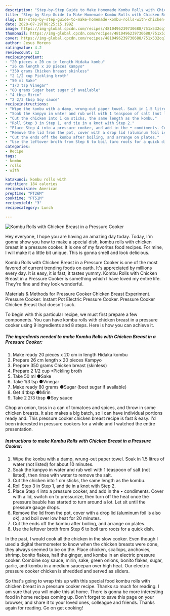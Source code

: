 ```yaml
---
description: "Step-by-Step Guide to Make Homemade Kombu Rolls with Chicken Breast in a Pressure Cooker"
title: "Step-by-Step Guide to Make Homemade Kombu Rolls with Chicken Breast in a Pressure Cooker"
slug: 827-step-by-step-guide-to-make-homemade-kombu-rolls-with-chicken-breast-in-a-pressure-cooker
date: 2020-07-19T08:25:15.199Z
image: https://img-global.cpcdn.com/recipes/4810496239730688/751x532cq70/kombu-rolls-with-chicken-breast-in-a-pressure-cooker-recipe-main-photo.jpg
thumbnail: https://img-global.cpcdn.com/recipes/4810496239730688/751x532cq70/kombu-rolls-with-chicken-breast-in-a-pressure-cooker-recipe-main-photo.jpg
cover: https://img-global.cpcdn.com/recipes/4810496239730688/751x532cq70/kombu-rolls-with-chicken-breast-in-a-pressure-cooker-recipe-main-photo.jpg
author: Jesus Moreno
ratingvalue: 4.2
reviewcount: 12
recipeingredient:
- "20 pieces x 20 cm in length Hidaka kombu"
- "26 cm length x 20 pieces Kampyo"
- "350 grams Chicken breast skinless"
- "2 1/2 cup Pickling broth"
- "50 ml Sake"
- "1/3 tsp Vinegar"
- "80 grams Sugar beet sugar if available"
- "4 tbsp Mirin"
- "2 2/3 tbsp Soy sauce"
recipeinstructions:
- "Wipe the konbu with a damp, wrung-out paper towel. Soak in 1.5 litres of water (not listed) for about 10 minutes."
- "Soak the kanpyo in water and rub well with 1 teaspoon of salt (not listed), then rinse with water to remove the salt."
- "Cut the chicken into 1 cm sticks, the same length as the kombu."
- "Roll Step 3 in Step 1, and tie in a knot with Step 2."
- "Place Step 4 into a pressure cooker, and add in the • condiments. Cover with a lid, switch on to pressurize, then turn off the heat once the pressure bauble has started to turn around a lot. Let sit until the pressure gauge drops."
- "Remove the lid from the pot, cover with a drop lid (aluminum foil is also ok), and boil over low heat for 20 minutes."
- "Cut the ends off the kombu after boiling, and arrange on plates."
- "Use the leftover broth from Step 6 to boil taro roots for a quick dish."
categories:
- Recipe
tags:
- kombu
- rolls
- with

katakunci: kombu rolls with 
nutrition: 184 calories
recipecuisine: American
preptime: "PT26M"
cooktime: "PT51M"
recipeyield: "3"
recipecategory: Lunch

---
```



![Kombu Rolls with Chicken Breast in a Pressure Cooker](https://img-global.cpcdn.com/recipes/4810496239730688/751x532cq70/kombu-rolls-with-chicken-breast-in-a-pressure-cooker-recipe-main-photo.jpg)

Hey everyone, I hope you are having an amazing day today. Today, I'm gonna show you how to make a special dish, kombu rolls with chicken breast in a pressure cooker. It is one of my favorites food recipes. For mine, I will make it a little bit unique. This is gonna smell and look delicious.

Kombu Rolls with Chicken Breast in a Pressure Cooker is one of the most favored of current trending foods on earth. It's appreciated by millions every day. It is easy, it is fast, it tastes yummy. Kombu Rolls with Chicken Breast in a Pressure Cooker is something which I have loved my entire life. They're fine and they look wonderful.

Materials &amp; Methods for Pressure Cooker Chicken Breast Experiment. Pressure Cooker: Instant Pot Electric Pressure Cooker. Pressure Cooker Chicken Breast that doesn&#39;t suck.


To begin with this particular recipe, we must first prepare a few components. You can have kombu rolls with chicken breast in a pressure cooker using 9 ingredients and 8 steps. Here is how you can achieve it.

<!--inarticleads1-->

##### The ingredients needed to make Kombu Rolls with Chicken Breast in a Pressure Cooker:

1. Make ready 20 pieces x 20 cm in length Hidaka kombu
1. Prepare 26 cm length x 20 pieces Kampyo
1. Prepare 350 grams Chicken breast (skinless)
1. Prepare 2 1/2 cup •Pickling broth
1. Take 50 ml ●Sake
1. Take 1/3 tsp ●Vinegar
1. Make ready 80 grams ●Sugar (beet sugar if available)
1. Get 4 tbsp ●Mirin
1. Take 2 2/3 tbsp ●Soy sauce


Chop an onion, toss in a can of tomatoes and spices, and throw in some chicken breasts. It also makes a big batch, so I can have individual portions ready and. This pressure cooker chicken breast recipe is fast &amp; easy. I&#39;d been interested in pressure cookers for a while and I watched the entire presentation. 

<!--inarticleads2-->

##### Instructions to make Kombu Rolls with Chicken Breast in a Pressure Cooker:

1. Wipe the konbu with a damp, wrung-out paper towel. Soak in 1.5 litres of water (not listed) for about 10 minutes.
1. Soak the kanpyo in water and rub well with 1 teaspoon of salt (not listed), then rinse with water to remove the salt.
1. Cut the chicken into 1 cm sticks, the same length as the kombu.
1. Roll Step 3 in Step 1, and tie in a knot with Step 2.
1. Place Step 4 into a pressure cooker, and add in the • condiments. Cover with a lid, switch on to pressurize, then turn off the heat once the pressure bauble has started to turn around a lot. Let sit until the pressure gauge drops.
1. Remove the lid from the pot, cover with a drop lid (aluminum foil is also ok), and boil over low heat for 20 minutes.
1. Cut the ends off the kombu after boiling, and arrange on plates.
1. Use the leftover broth from Step 6 to boil taro roots for a quick dish.


In the past, I would cook all the chicken in the slow cooker. Even though I used a digital thermometer to know when the chicken breasts were done, they always seemed to be on the. Place chicken, scallops, anchovies, shrimp, bonito flakes, half the ginger, and kombu in an electric pressure cooker. Combine soy sauce, mirin, sake, green onions, bonito flakes, sugar, garlic, and kombu in a medium saucepan over high heat. Our electric pressure cooker chicken is shredded and served as sliders. 

So that's going to wrap this up with this special food kombu rolls with chicken breast in a pressure cooker recipe. Thanks so much for reading. I am sure that you will make this at home. There is gonna be more interesting food in home recipes coming up. Don't forget to save this page on your browser, and share it to your loved ones, colleague and friends. Thanks again for reading. Go on get cooking!
